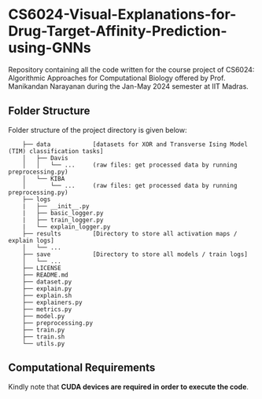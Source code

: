 # CS6024-Visual-Explanations-for-Drug-Target-Affinity-Prediction-using-GNNs
Repository containing all the code written for the course project of CS6024: Algorithmic Approaches for Computational Biology offered by Prof. Manikandan Narayanan during the Jan-May 2024 semester at IIT Madras.

## Folder Structure
Folder structure of the project directory is given below:

```
    ├── data            [datasets for XOR and Transverse Ising Model (TIM) classification tasks]
    │   ├── Davis
    │   │   └── ...     (raw files: get processed data by running preprocessing.py)
    │   └── KIBA
    │       └── ...     (raw files: get processed data by running preprocessing.py)
    ├── logs
    |   ├── __init__.py
    |   ├── basic_logger.py
    |   ├── train_logger.py
    |   └── explain_logger.py
    ├── results         [Directory to store all activation maps / explain logs]
    │   └── ...
    ├── save            [Directory to store all models / train logs]
    │   └── ...         
    ├── LICENSE
    ├── README.md
    ├── dataset.py
    ├── explain.py
    ├── explain.sh
    ├── explainers.py
    ├── metrics.py
    ├── model.py
    ├── preprocessing.py
    ├── train.py
    ├── train.sh
    └── utils.py
```

## Computational Requirements
Kindly note that **CUDA devices are required in order to execute the code**.
